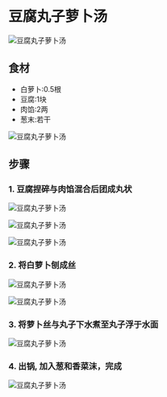 豆腐丸子萝卜汤
===============================
![豆腐丸子萝卜汤](dou-fu-wan-zi-luo-bo-tang08.jpg)


## 食材 ##
* 白萝卜:0.5根
* 豆腐:1块
* 肉馅:2两
* 葱末:若干


![豆腐丸子萝卜汤](dou-fu-wan-zi-luo-bo-tang01.jpg)
## 步骤 ##
### 1. 豆腐捏碎与肉馅混合后团成丸状 ###


![豆腐丸子萝卜汤](dou-fu-wan-zi-luo-bo-tang02.jpg)


![豆腐丸子萝卜汤](dou-fu-wan-zi-luo-bo-tang03.jpg)


![豆腐丸子萝卜汤](dou-fu-wan-zi-luo-bo-tang04.jpg)


### 2. 将白萝卜刨成丝 ###
![豆腐丸子萝卜汤](dou-fu-wan-zi-luo-bo-tang05.jpg)


![豆腐丸子萝卜汤](dou-fu-wan-zi-luo-bo-tang06.jpg)


### 3. 将萝卜丝与丸子下水煮至丸子浮于水面 ###
![豆腐丸子萝卜汤](dou-fu-wan-zi-luo-bo-tang07.jpg)


### 4. 出锅, 加入葱和香菜沫，完成 ###
![豆腐丸子萝卜汤](dou-fu-wan-zi-luo-bo-tang08.jpg)


